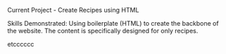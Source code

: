 Current Project - Create Recipes using HTML

Skills Demonstrated: Using boilerplate (HTML) to create the backbone of the website. The content is specifically designed for only recipes.

etcccccc